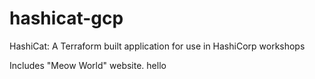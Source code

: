 # hashicat-gcp
HashiCat: A Terraform built application for use in HashiCorp workshops

Includes "Meow World" website.
hello